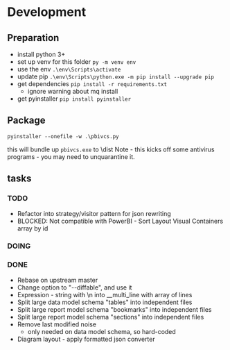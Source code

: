 # Development

## Preparation

* install python 3+
* set up venv for this folder ```py -m venv env```
* use the env ```.\env\Scripts\activate```
* update pip ```.\env\Scripts\python.exe -m pip install --upgrade pip```
* get dependencies ```pip install -r requirements.txt```
  * ignore warning about mq install
* get pyinstaller ```pip install pyinstaller```

## Package

```pyinstaller --onefile -w .\pbivcs.py```

this will bundle up ```pbivcs.exe``` to \dist
Note - this kicks off some antivirus programs - you may need to unquarantine it.

## tasks

### TODO

* Refactor into strategy/visitor pattern for json rewriting
* BLOCKED: Not compatible with PowerBI - Sort Layout Visual Containers array by id

### DOING

### DONE

* Rebase on upstream master
* Change option to "--diffable", and use it
* Expression - string with \n into __multi_line with array of lines
* Split large data model schema "tables" into independent files
* Split large report model schema "bookmarks" into independent files
* Split large report model schema "sections" into independent files
* Remove last modified noise
  * only needed on data model schema, so hard-coded
* Diagram layout - apply formatted json converter
